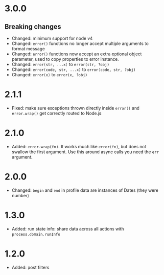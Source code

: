 # 3.0.0
## Breaking changes
* Changed: minimum support for node v4
* Changed: `error()` functions no longer accept multiple arguments to format message
* Changed: `error()` functions now accept an extra optional object parameter, used to copy properties to error instance.
* Changed: `error(str, ...x)` to `error(str, ?obj)`
* Changed: `error(code, str, ...x)` to `error(code, str, ?obj)`
* Changed: `error(x)` to `error(x, ?obj)`

# 2.1.1
* Fixed: make sure exceptions thrown directly inside `error()` and `error.wrap()` get correctly routed to Node.js

# 2.1.0
* Added: `error.wrap(fn)`. It works much like `error(fn)`, but does not swallow the first argument. Use this around async calls you need the `err` argument.

# 2.0.0
* Changed: `begin` and `end` in profile data are instances of Dates (they were number)

# 1.3.0
* Added: run state info: share data across all actions with `process.domain.runInfo`

# 1.2.0
* Added: post filters